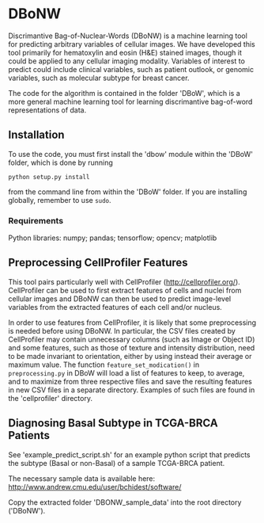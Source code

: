 # DBoNW

Discrimantive Bag-of-Nuclear-Words (DBoNW) is a machine learning tool for predicting arbitrary variables of cellular images. We have developed this tool primarily for hematoxylin and eosin (H&E) stained images, though it could be applied to any cellular imaging modality. Variables of interest to predict could include clinical variables, such as patient outlook, or genomic variables, such as molecular subtype for breast cancer.

The code for the algorithm is contained in the folder 'DBoW', which is a more general machine learning tool for learning discrimantive bag-of-word representations of data. 

## Installation

To use the code, you must first install the 'dbow' module within the 'DBoW' folder, which is done by running
```
python setup.py install
```
from the command line from within the 'DBoW' folder. If you are installing globally, remember to use `sudo`.

### Requirements

Python libraries: numpy; pandas; tensorflow; opencv; matplotlib

## Preprocessing CellProfiler Features

This tool pairs particularly well with CellProfiler (http://cellprofiler.org/). CellProfiler can be used to first extract features of cells and nuclei from cellular images and DBoNW can then be used to predict image-level variables from the extracted features of each cell and/or nucleus.

In order to use features from CellProfiler, it is likely that some preprocessing is needed before using DBoNW. In particular, the CSV files created by CellProfiler may contain unnecessary columns (such as Image or Object ID) and some features, such as those of texture and intensity distribution, need to be made invariant to orientation, either by using instead their average or maximum value. The function `feature_set_modication()` in `preprocessing.py` in DBoW will load a list of features to keep, to average, and to maximize from three respective files and save the resulting features in new CSV files in a separate directory. Examples of such files are found in the 'cellprofiler' directory.

## Diagnosing Basal Subtype in TCGA-BRCA Patients

See 'example\_predict\_script.sh' for an example python script that predicts the subtype (Basal or non-Basal) of a sample TCGA-BRCA patient.

The necessary sample data is available here:
http://www.andrew.cmu.edu/user/bchidest/software/

Copy the extracted folder 'DBONW\_sample\_data' into the root directory ('DBoNW').
